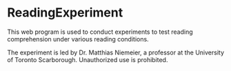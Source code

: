 # ReadingExperiment

This web program is used to conduct experiments to test reading comprehension under various reading conditions.

The experiment is led by Dr. Matthias Niemeier, a professor at the University of Toronto Scarborough. Unauthorized use is prohibited.
